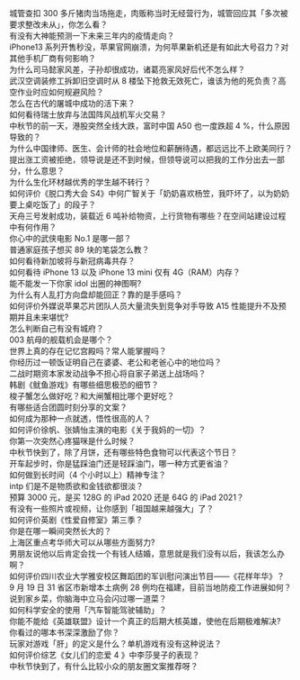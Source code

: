 城管查扣 300 多斤猪肉当场拖走，肉贩称当时无经营行为，城管回应其「多次被要求整改未从」，你怎么看？  
有没有大神能预测一下未来三年内的疫情走向？  
iPhone13 系列开售秒没，苹果官网崩溃，为何苹果新机还是有如此大号召力？对其他手机厂商有何影响？  
为什么司马懿家风差，子孙却很成功，诸葛亮家风好后代不怎么样？  
武汉空调装修工拆卸旧空调时从 8 楼坠下抢救无效死亡，谁该为他的死负责？高空作业时应如何规避风险？  
怎么在古代的屠城中成功的活下来？  
如何看待瑞士放弃与法国阵风战机军火交易？  
中秋节的前一天，港股突然全线大跌，富时中国 A50 也一度跌超 4 %，什么原因导致的？  
为什么中国律师、医生、会计师的社会地位和薪酬待遇，都远远比不上欧美同行？  
提出涨工资被拒绝，领导说是还不到时候，但领导说可以把我的工作分出去一部分，什么意思？  
为什么生化环材越优秀的学生越不转行？  
如何评价《脱口秀大会 S4》中何广智关于「奶奶喜欢杨笠，我吓坏了，以为奶奶要上桌吃饭了」的段子？  
天舟三号发射成功，装载近 6 吨补给物资，上行货物有哪些？在空间站建设过程中有何作用？  
你心中的武侠电影 No.1 是哪一部？  
普通家庭孩子想买 89 块的笔袋怎么教？  
如何看待新加坡将与新冠病毒共存？  
如何看待 iPhone 13 以及 iPhone 13 mini  仅有 4G（RAM）内存？  
能不能发一下你家 idol 出圈的神图啊?  
为什么有人乱打方向盘却能回正？靠的是手感吗？  
如何评价外媒说苹果芯片团队人员大量流失到竞争对手导致 A15 性能提升不及预期并且未来堪忧?  
怎么判断自己有没有城府？  
003 航母的舰载机会是哪个？  
世界上真的存在记忆宫殿吗？常人能掌握吗？  
你经历过一顿饭证明自己在婆婆、老公和老爸心中的地位吗？  
二战时期资本家发动战争不担心将自家子弟送上战场吗？  
韩剧《鱿鱼游戏》有哪些细思极恐的细节？  
梭子蟹怎么做好吃？和大闸蟹相比哪个更好吃？  
有哪些适合团圆时刻分享的文案？  
如何成为那种一点就透，悟性很高的人？  
如何评价徐帆、张婧怡主演的电影《关于我妈的一切》？  
你第一次突然心疼猫咪是什么时候？  
中秋节快到了，除了月饼，还有哪些特色食物可以代表这个节日？  
开车起步时，你是猛踩油门还是轻踩油门，哪一种方式更省油？  
如何做到长时间（4 个小时以上）精神专注？  
intp 们是不是物质欲和金钱欲都很淡？  
预算 3000 元，是买 128G 的 iPad 2020 还是 64G 的 iPad 2021？  
有没有一些照片或视频，让你感到「祖国越来越强大」了？  
如何评价英剧《性爱自修室》第三季？  
你是在哪一瞬间突然长大的？  
上海区重点考华师大可以从哪些方面努力?  
男朋友说他以后肯定会找一个有钱人结婚，意思就是我们没有以后，我该怎么办啊？  
如何评价四川农业大学雅安校区舞蹈团的军训慰问演出节目——《花样年华》？  
9 月 19 日 31 省区市新增本土病例 28 例均在福建，目前当地防疫工作进展如何？  
说到家乡菜，你脑海中立马会闪过哪一道菜？  
如何科学安全的使用「汽车智能驾驶辅助」？  
你能不能给《英雄联盟》设计一个真正的后期大核英雄，使他在后期极难解决?  
你看过的哪本书深深激励了你？  
玩家对游戏「肝」的定义是什么？单机游戏有没有这种说法？  
如何评价综艺《女儿们的恋爱 4 》中李莎旻子的表现？  
中秋节快到了，有什么比较小众的朋友圈文案推荐呀？  
